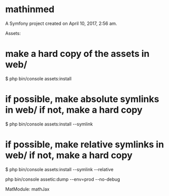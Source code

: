 mathinmed
=========

A Symfony project created on April 10, 2017, 2:56 am.

Assets:
# make a hard copy of the assets in web/
$ php bin/console assets:install

# if possible, make absolute symlinks in web/ if not, make a hard copy
$ php bin/console assets:install --symlink

# if possible, make relative symlinks in web/ if not, make a hard copy
$ php bin/console assets:install --symlink --relative

php bin/console assetic:dump --env=prod --no-debug

MatModule:
mathJax


